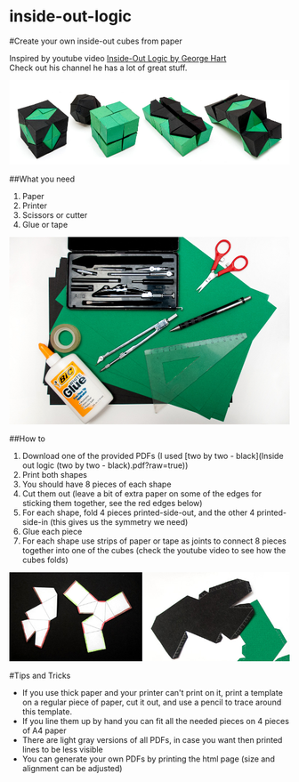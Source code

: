 inside-out-logic
================

#Create your own inside-out cubes from paper  

Inspired by youtube video [Inside-Out Logic by George Hart](http://www.youtube.com/watch?v=dmzxWXEbSRE)  
Check out his channel he has a lot of great stuff.

![Results](/img/result_combined.jpg)

##What you need
1. Paper  
2. Printer  
3. Scissors or cutter
4. Glue or tape

![What you need](/img/DSC_2467.jpg)

##How to
1. Download one of the provided PDFs (I used [two by two - black](Inside out logic (two by two - black\).pdf?raw=true))  
2. Print both shapes  
3. You should have 8 pieces of each shape  
4. Cut them out (leave a bit of extra paper on some of the edges for sticking them together, see the red edges below)  
5. For each shape, fold 4 pieces printed-side-out, and the other 4 printed-side-in (this gives us the symmetry we need)  
6. Glue each piece  
7. For each shape use strips of paper or tape as joints to connect 8 pieces together into one of the cubes (check the youtube video to see how the cubes folds)  

![Templates with colored edges](/img/edges_combined.jpg)

#Tips and Tricks
* If you use thick paper and your printer can't print on it, print a template on a regular piece of paper, cut it out, and use a pencil to trace around this template.
* If you line them up by hand you can fit all the needed pieces on 4 pieces of A4 paper
* There are light gray versions of all PDFs, in case you want then printed lines to be less visible
* You can generate your own PDFs by printing the html page (size and alignment can be adjusted)


